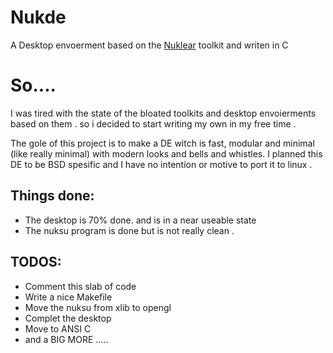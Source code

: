 # Nukde
A Desktop envoerment based on the [Nuklear](https://github.com/Immediate-Mode-UI/Nuklear) toolkit 
and writen in C

# So....
I was tired with the state of the bloated toolkits and desktop envoierments based on them .
so i decided to start writing my own in my free time .

The gole of this project is to make a DE witch is fast, modular and minimal (like really minimal) with modern looks and bells and whistles. 
I planned this DE to be BSD spesific and I have no intention or motive to port it to linux .

## Things done:
+ The desktop is 70% done. and is in a near useable state
+ The nuksu program is done but is not really clean .
## TODOS:
+ Comment this slab of code
+ Write a nice Makefile
+ Move the nuksu from xlib to opengl 
+ Complet the desktop
+ Move to ANSI C
+ and a BIG MORE .....
